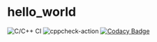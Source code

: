 # hello_world
![C/C++ CI](https://github.com/stepin105001/hello_world/workflows/C/C++%20CI/badge.svg)
![cppcheck-action](https://github.com/stepin105001/hello_world/workflows/cppcheck-action/badge.svg)
[![Codacy Badge](https://app.codacy.com/project/badge/Grade/b668163feee1411e9deda47b31a333b5)](https://www.codacy.com/manual/stepin105001/hello_world?utm_source=github.com&amp;utm_medium=referral&amp;utm_content=stepin105001/hello_world&amp;utm_campaign=Badge_Grade)
